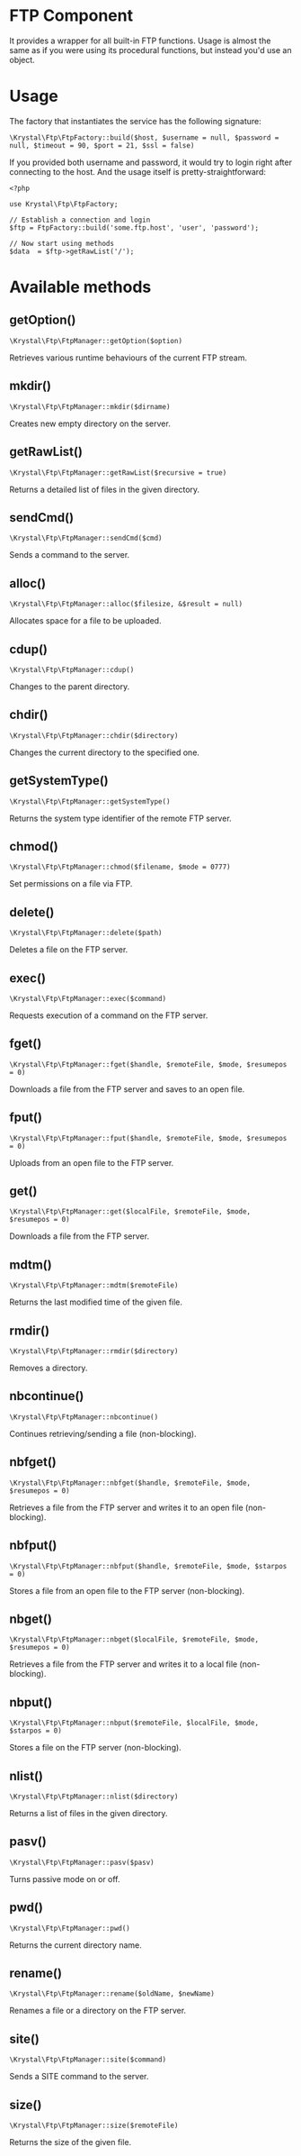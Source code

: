 FTP Component
=============

It provides a wrapper for all built-in FTP functions. Usage is almost the same as if you were using its procedural functions, but instead you'd use an object.

# Usage

The factory that instantiates the service has the following signature:

`\Krystal\Ftp\FtpFactory::build($host, $username = null, $password = null, $timeout = 90, $port = 21, $ssl = false)`

If you provided both username and password, it would try to login right after connecting to the host. And the usage itself is pretty-straightforward: 

    <?php
    
    use Krystal\Ftp\FtpFactory;
    
    // Establish a connection and login
    $ftp = FtpFactory::build('some.ftp.host', 'user', 'password');
    
    // Now start using methods
    $data  = $ftp->getRawList('/');

# Available methods

## getOption()

    \Krystal\Ftp\FtpManager::getOption($option)

Retrieves various runtime behaviours of the current FTP stream.

## mkdir()

    \Krystal\Ftp\FtpManager::mkdir($dirname)

Creates new empty directory on the server.

## getRawList()

    \Krystal\Ftp\FtpManager::getRawList($recursive = true)

Returns a detailed list of files in the given directory.

## sendCmd()

    \Krystal\Ftp\FtpManager::sendCmd($cmd)

Sends a command to the server.

## alloc()

    \Krystal\Ftp\FtpManager::alloc($filesize, &$result = null)

Allocates space for a file to be uploaded.

## cdup()

    \Krystal\Ftp\FtpManager::cdup()

Changes to the parent directory.

## chdir()

    \Krystal\Ftp\FtpManager::chdir($directory)

Changes the current directory to the specified one.

## getSystemType()

    \Krystal\Ftp\FtpManager::getSystemType()

Returns the system type identifier of the remote FTP server.

## chmod()

    \Krystal\Ftp\FtpManager::chmod($filename, $mode = 0777)

Set permissions on a file via FTP.

## delete()

    \Krystal\Ftp\FtpManager::delete($path)

Deletes a file on the FTP server.

## exec()

    \Krystal\Ftp\FtpManager::exec($command)

Requests execution of a command on the FTP server.

## fget()

    \Krystal\Ftp\FtpManager::fget($handle, $remoteFile, $mode, $resumepos = 0)

Downloads a file from the FTP server and saves to an open file.

## fput()

    \Krystal\Ftp\FtpManager::fput($handle, $remoteFile, $mode, $resumepos = 0)

Uploads from an open file to the FTP server.

## get()

    \Krystal\Ftp\FtpManager::get($localFile, $remoteFile, $mode, $resumepos = 0)

Downloads a file from the FTP server.

## mdtm()

    \Krystal\Ftp\FtpManager::mdtm($remoteFile)

Returns the last modified time of the given file.

## rmdir()

    \Krystal\Ftp\FtpManager::rmdir($directory)

Removes a directory.

## nbcontinue()

    \Krystal\Ftp\FtpManager::nbcontinue()

Continues retrieving/sending a file (non-blocking).

## nbfget()

    \Krystal\Ftp\FtpManager::nbfget($handle, $remoteFile, $mode, $resumepos = 0)

Retrieves a file from the FTP server and writes it to an open file (non-blocking).

## nbfput()

    \Krystal\Ftp\FtpManager::nbfput($handle, $remoteFile, $mode, $starpos = 0)

Stores a file from an open file to the FTP server (non-blocking).

## nbget()

    \Krystal\Ftp\FtpManager::nbget($localFile, $remoteFile, $mode, $resumepos = 0)

Retrieves a file from the FTP server and writes it to a local file (non-blocking).

## nbput()

    \Krystal\Ftp\FtpManager::nbput($remoteFile, $localFile, $mode, $starpos = 0)

Stores a file on the FTP server (non-blocking).

## nlist()

    \Krystal\Ftp\FtpManager::nlist($directory)

Returns a list of files in the given directory.

## pasv()

    \Krystal\Ftp\FtpManager::pasv($pasv)

Turns passive mode on or off.

## pwd()

    \Krystal\Ftp\FtpManager::pwd()

Returns the current directory name.

## rename()

    \Krystal\Ftp\FtpManager::rename($oldName, $newName)

Renames a file or a directory on the FTP server.

## site()

    \Krystal\Ftp\FtpManager::site($command)

Sends a SITE command to the server.

## size()

    \Krystal\Ftp\FtpManager::size($remoteFile)

Returns the size of the given file.